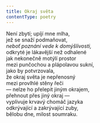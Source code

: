 ```yaml
---
title: Okraj světa
contentType: poetry
---
```


<section>

Není zbytí; upíjí mne mlha,  
jež se snaží podmaňovat,  
_neboť poznání vede k domýšlivosti,_  
odkryté je lákavější než odhalené  
jak nekonečně motýlí prostor  
mezi punčochou a plápolavou sukní,  
jako by potvrzovala,  
že okraj světa je nepřenosný  
mezi provlhlé stěny řeči  
— nelze ho přelepit jiným okrajem,  
přehnout přes jiný okraj —  
vyplivuje krvavý chomáč jazyka  
odkrývající a zakrývající zuby,  
bělobu dne, milost soumraku.

</section>
